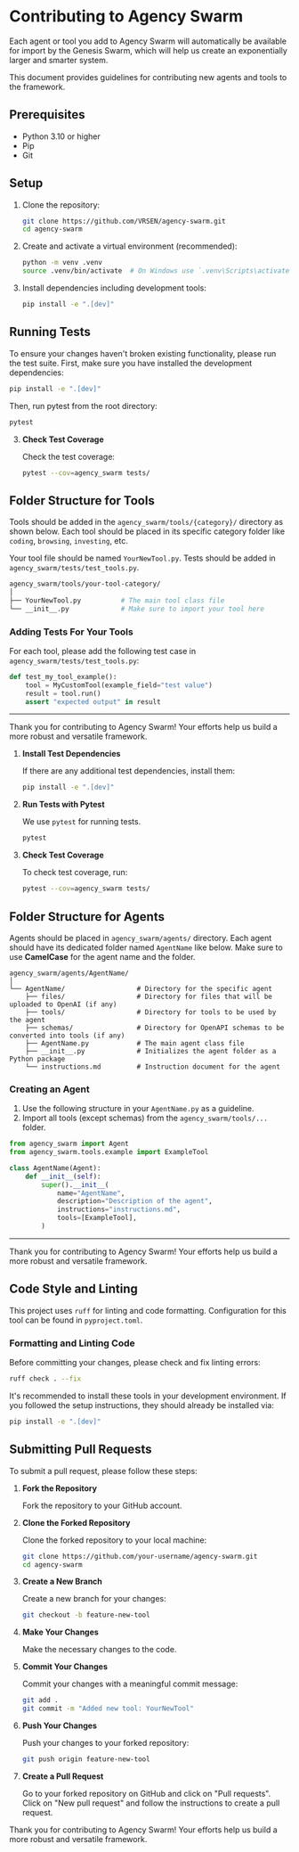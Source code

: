 # Contributing to Agency Swarm
Each agent or tool you add to Agency Swarm will automatically be available for import by the Genesis Swarm, which will help us create an exponentially larger and smarter system.

This document provides guidelines for contributing new agents and tools to the framework.

## Prerequisites

- Python 3.10 or higher
- Pip
- Git

## Setup

1. Clone the repository:
   ```bash
   git clone https://github.com/VRSEN/agency-swarm.git
   cd agency-swarm
   ```
2. Create and activate a virtual environment (recommended):
   ```bash
   python -m venv .venv
   source .venv/bin/activate  # On Windows use `.venv\Scripts\activate`
   ```
3. Install dependencies including development tools:
   ```bash
   pip install -e ".[dev]"
   ```

## Running Tests

To ensure your changes haven't broken existing functionality, please run the test suite. First, make sure you have installed the development dependencies:

```bash
pip install -e ".[dev]"
```

Then, run pytest from the root directory:

```bash
pytest
```

3. **Check Test Coverage**

   Check the test coverage:

   ```bash
   pytest --cov=agency_swarm tests/
   ```

## Folder Structure for Tools

Tools should be added in the `agency_swarm/tools/{category}/` directory as shown below. Each tool should be placed in its specific category folder like `coding`, `browsing`, `investing`, etc.

Your tool file should be named `YourNewTool.py`. Tests should be added in `agency_swarm/tests/test_tools.py`.

```bash
agency_swarm/tools/your-tool-category/
│
├── YourNewTool.py          # The main tool class file
└── __init__.py             # Make sure to import your tool here
```

### Adding Tests For Your Tools

For each tool, please add the following test case in `agency_swarm/tests/test_tools.py`:

```python
def test_my_tool_example():
    tool = MyCustomTool(example_field="test value")
    result = tool.run()
    assert "expected output" in result
```

---

Thank you for contributing to Agency Swarm! Your efforts help us build a more robust and versatile framework.

1. **Install Test Dependencies**

   If there are any additional test dependencies, install them:

   ```bash
   pip install -e ".[dev]"
   ```

2. **Run Tests with Pytest**

   We use `pytest` for running tests.

   ```bash
   pytest
   ```

3. **Check Test Coverage**

   To check test coverage, run:

   ```bash
   pytest --cov=agency_swarm tests/
   ```

## Folder Structure for Agents

Agents should be placed in `agency_swarm/agents/` directory. Each agent should have its dedicated folder named `AgentName` like below. Make sure to use **CamelCase** for the agent name and the folder.

```
agency_swarm/agents/AgentName/
│
└── AgentName/                  # Directory for the specific agent
    ├── files/                  # Directory for files that will be uploaded to OpenAI (if any)
    ├── tools/                  # Directory for tools to be used by the agent
    ├── schemas/                # Directory for OpenAPI schemas to be converted into tools (if any)
    ├── AgentName.py            # The main agent class file
    ├── __init__.py             # Initializes the agent folder as a Python package
    └── instructions.md         # Instruction document for the agent
```

### Creating an Agent

1. Use the following structure in your `AgentName.py` as a guideline.
2. Import all tools (except schemas) from the `agency_swarm/tools/...` folder.

```python
from agency_swarm import Agent
from agency_swarm.tools.example import ExampleTool

class AgentName(Agent):
    def __init__(self):
        super().__init__(
            name="AgentName",
            description="Description of the agent",
            instructions="instructions.md",
            tools=[ExampleTool],
        )
```

---

Thank you for contributing to Agency Swarm! Your efforts help us build a more robust and versatile framework.

## Code Style and Linting

This project uses `ruff` for linting and code formatting. Configuration for this tool can be found in `pyproject.toml`.

### Formatting and Linting Code

Before committing your changes, please check and fix linting errors:

```bash
ruff check . --fix
```

It's recommended to install these tools in your development environment. If you followed the setup instructions, they should already be installed via:

```bash
pip install -e ".[dev]"
```

## Submitting Pull Requests

To submit a pull request, please follow these steps:

1. **Fork the Repository**

   Fork the repository to your GitHub account.

2. **Clone the Forked Repository**

   Clone the forked repository to your local machine:

   ```bash
   git clone https://github.com/your-username/agency-swarm.git
   cd agency-swarm
   ```

3. **Create a New Branch**

   Create a new branch for your changes:

   ```bash
   git checkout -b feature-new-tool
   ```

4. **Make Your Changes**

   Make the necessary changes to the code.

5. **Commit Your Changes**

   Commit your changes with a meaningful commit message:

   ```bash
   git add .
   git commit -m "Added new tool: YourNewTool"
   ```

6. **Push Your Changes**

   Push your changes to your forked repository:

   ```bash
   git push origin feature-new-tool
   ```

7. **Create a Pull Request**

   Go to your forked repository on GitHub and click on "Pull requests". Click on "New pull request" and follow the instructions to create a pull request.

Thank you for contributing to Agency Swarm! Your efforts help us build a more robust and versatile framework.
